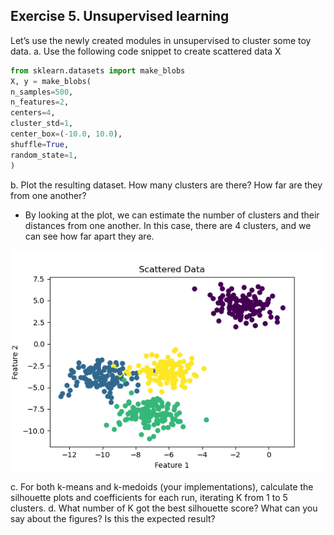 ## Exercise 5. Unsupervised learning

Let’s use the newly created modules in unsupervised to cluster some toy data.
a. Use the following code snippet to create scattered data X
```python
from sklearn.datasets import make_blobs
X, y = make_blobs(
n_samples=500,
n_features=2,
centers=4,
cluster_std=1,
center_box=(-10.0, 10.0),
shuffle=True,
random_state=1,
)
```
b. Plot the resulting dataset. How many clusters are there? How far are they from one another?

- By looking at the plot, we can estimate the number of clusters and their distances from one another. In this case, there are 4 clusters, and we can see how far apart they are.

![Alt text](../assets/images/Figure_1.png)

c. For both k-means and k-medoids (your implementations), calculate the silhouette plots and
coefficients for each run, iterating K from 1 to 5 clusters.
d. What number of K got the best silhouette score? What can you say about the figures? Is this the
expected result?